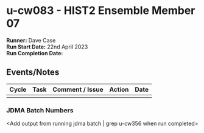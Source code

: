 # u-cw083 - HIST2 Ensemble Member 07

**Runner:**  Dave Case  
**Run Start Date:** 22nd April 2023  
**Run Completion Date:**

## Events/Notes

| Cycle | Task | Comment / Issue | Action | Date |
| ---   | ---  | ---             | ---    | ---  |
| <placeholder>   |   |              |     |      |

### JDMA Batch Numbers
<Add output from running jdma batch | grep u-cw356 when run completed>
